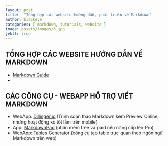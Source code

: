 ```yaml
---
layout: post
title:  "Tổng hợp các website hướng dẫn, phát triên về Markdown"
author: blackeye
categories: [ markdown, tutorials, website ]
image: assets/images/6.jpg
jekll: true
---
```


## TỔNG HỢP CÁC WEBSITE HƯỚNG DẪN VỀ MARKDOWN
- [Markdown Guide](https://www.markdownguide.org/)
- 
## CÁC CÔNG CỤ - WEBAPP HỖ TRỢ VIẾT MARKDOWN
- WebApp: [Dillinger.io](https://dillinger.io/) (Trình soạn thảo Markdown kèm Preview Online, nhưng hoạt động ko tốt lắm trên mobile)
- App: [MarkdownPad]() (phần mềm free và paid nếu nâng cấp lên Pro)
- WebApp: [Tables Generator](http://www.tablesgenerator.com/markdown_tables) (công cụ tạo table trực quan theo ngôn ngữ Markdown trên web)